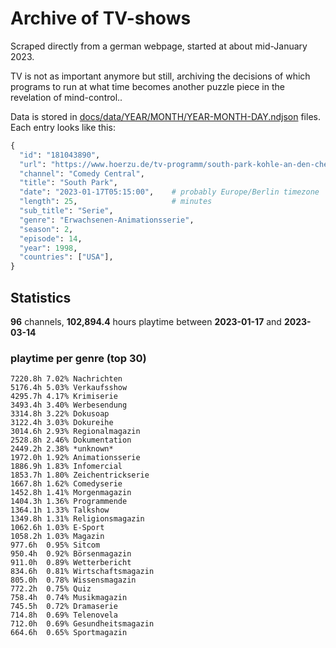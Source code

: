 # Archive of TV-shows

Scraped directly from a german webpage, started at about mid-January 2023.

TV is not as important anymore but still, archiving the decisions of which programs to run at what time
becomes another puzzle piece in the revelation of mind-control.. 

Data is stored in [docs/data/YEAR/MONTH/YEAR-MONTH-DAY.ndjson](docs/data/) files. 
Each entry looks like this:

```python
{
  "id": "181043890", 
  "url": "https://www.hoerzu.de/tv-programm/south-park-kohle-an-den-chefkoch/bid_181043890/", 
  "channel": "Comedy Central", 
  "title": "South Park", 
  "date": "2023-01-17T05:15:00",    # probably Europe/Berlin timezone 
  "length": 25,                     # minutes 
  "sub_title": "Serie", 
  "genre": "Erwachsenen-Animationsserie", 
  "season": 2, 
  "episode": 14, 
  "year": 1998, 
  "countries": ["USA"],
}
```

## Statistics

**96** channels, **102,894.4** hours playtime between **2023-01-17** and **2023-03-14**


### playtime per genre (top 30)

    7220.8h 7.02% Nachrichten
    5176.4h 5.03% Verkaufsshow
    4295.7h 4.17% Krimiserie
    3493.4h 3.40% Werbesendung
    3314.8h 3.22% Dokusoap
    3122.4h 3.03% Dokureihe
    3014.6h 2.93% Regionalmagazin
    2528.8h 2.46% Dokumentation
    2449.2h 2.38% *unknown*
    1972.0h 1.92% Animationsserie
    1886.9h 1.83% Infomercial
    1853.7h 1.80% Zeichentrickserie
    1667.8h 1.62% Comedyserie
    1452.8h 1.41% Morgenmagazin
    1404.3h 1.36% Programmende
    1364.1h 1.33% Talkshow
    1349.8h 1.31% Religionsmagazin
    1062.6h 1.03% E-Sport
    1058.2h 1.03% Magazin
    977.6h  0.95% Sitcom
    950.4h  0.92% Börsenmagazin
    911.0h  0.89% Wetterbericht
    834.6h  0.81% Wirtschaftsmagazin
    805.0h  0.78% Wissensmagazin
    772.2h  0.75% Quiz
    758.4h  0.74% Musikmagazin
    745.5h  0.72% Dramaserie
    714.8h  0.69% Telenovela
    712.0h  0.69% Gesundheitsmagazin
    664.6h  0.65% Sportmagazin
